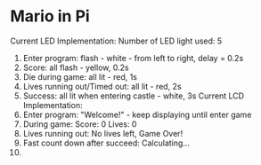 # Mario in Pi
Current LED Implementation:
Number of LED light used: 5
1. Enter program: flash - white - from left to right, delay = 0.2s
2. Score: all flash - yellow, 0.2s
3. Die during game: all lit - red, 1s
4. Lives running out/Timed out: all lit - red, 2s
4. Success: all lit when entering castle - white, 3s
Current LCD Implementation:
1. Enter program: "Welcome!" - keep displaying until enter game
2. During game: Score: 0 Lives: 0
3. Lives running out: No lives left, Game Over!
4. Fast count down after succeed: Calculating...
5. 
